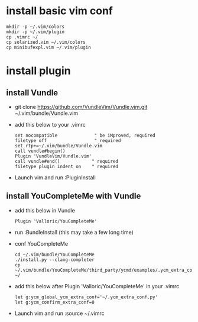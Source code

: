 # install basic vim conf

	mkdir -p ~/.vim/colors
	mkdir -p ~/.vim/plugin
	cp .vimrc ~/
	cp solarized.vim ~/.vim/colors
	cp minibufexpl.vim ~/.vim/plugin
	
# install plugin

## install Vundle

* git clone https://github.com/VundleVim/Vundle.vim.git ~/.vim/bundle/Vundle.vim
* add this below to your .vimrc

	```Txt
	set nocompatible              " be iMproved, required
	filetype off                  " required
	set rtp+=~/.vim/bundle/Vundle.vim
	call vundle#begin()
	Plugin 'VundleVim/Vundle.vim'
	call vundle#end()            " required
	filetype plugin indent on    " required
	```

* Launch vim and run :PluginInstall

## install YouCompleteMe with Vundle

* add this below in Vundle 

	```Txt
	Plugin 'Valloric/YouCompleteMe'
	```
* run :BundleInstall
	(this may take a few long time)
* conf YouCompleteMe

	```Txt
	cd ~/.vim/bundle/YouCompleteMe
	./install.py --clang-completer
	cp ~/.vim/bundle/YouCompleteMe/third_party/ycmd/examples/.ycm_extra_conf.py ~/
	```
* add this below after Plugin 'Valloric/YouCompleteMe' in your .vimrc

	```Txt
	let g:ycm_global_ycm_extra_conf='~/.ycm_extra_conf.py'
	let g:ycm_confirm_extra_conf=0
	```
* Launch vim and run :source ~/.vimrc
